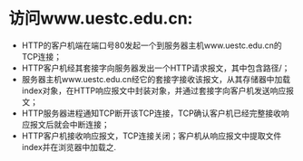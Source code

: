 # 访问www.uestc.edu.cn:
* HTTP的客户机端在端口号80发起一个到服务器主机www.uestc.edu.cn的TCP连接；
* HTTP客户机经其套接字向服务器发出一个HTTP请求报文，其中包含路径/；
* 服务器主机www.uestc.edu.cn经它的套接字接收该报文，从其存储器中加载index对象，在HTTP响应报文中封装对象，并通过套接字向客户机发送响应报文；
* HTTP服务器进程通知TCP断开该TCP连接，TCP确认客户机已经完整接收响应报文后就会中断连接；
* HTTP客户机接收响应报文，TCP连接关闭；客户机从响应报文中提取文件index并在浏览器中加载之.